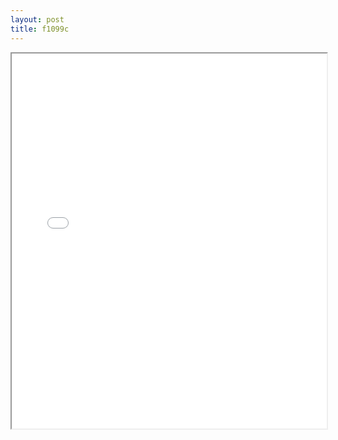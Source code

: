 ```yaml
---
layout: post
title: f1099c
---
```


<div class="pdf-container">
<iframe src="/ea/assets/pdfs/forms/f1099c.pdf" height="600" width="100%" allowFullScreen="true"></iframe>
</div>

